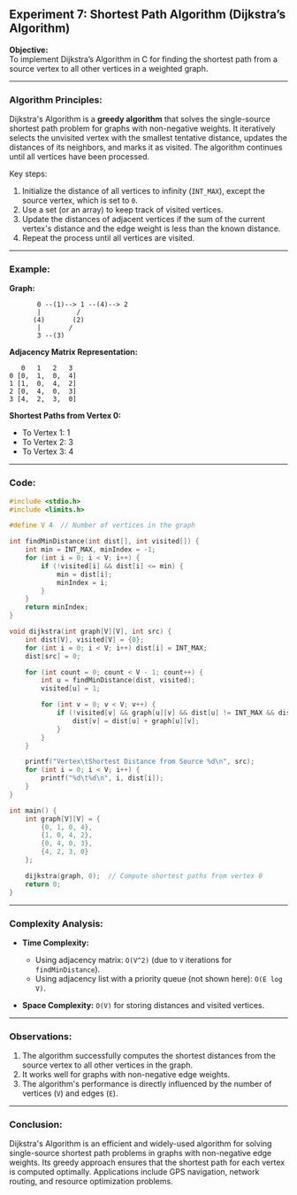 ## Experiment 7: Shortest Path Algorithm (Dijkstra’s Algorithm)

**Objective:**  
To implement Dijkstra’s Algorithm in C for finding the shortest path from a source vertex to all other vertices in a weighted graph.

---

### Algorithm Principles:

Dijkstra's Algorithm is a **greedy algorithm** that solves the single-source shortest path problem for graphs with non-negative weights. It iteratively selects the unvisited vertex with the smallest tentative distance, updates the distances of its neighbors, and marks it as visited. The algorithm continues until all vertices have been processed.

Key steps:
1. Initialize the distance of all vertices to infinity (`INT_MAX`), except the source vertex, which is set to `0`.
2. Use a set (or an array) to keep track of visited vertices.
3. Update the distances of adjacent vertices if the sum of the current vertex's distance and the edge weight is less than the known distance.
4. Repeat the process until all vertices are visited.

---

### Example:

**Graph:**
```
       0 --(1)--> 1 --(4)--> 2
       |         /
      (4)       (2)
       |       /
       3 --(3)
```

**Adjacency Matrix Representation:**
```
   0   1   2   3
0 [0,  1,  0,  4]
1 [1,  0,  4,  2]
2 [0,  4,  0,  3]
3 [4,  2,  3,  0]
```

**Shortest Paths from Vertex 0:**  
- To Vertex 1: 1  
- To Vertex 2: 3  
- To Vertex 3: 4  

---

### Code:

```c
#include <stdio.h>
#include <limits.h>

#define V 4  // Number of vertices in the graph

int findMinDistance(int dist[], int visited[]) {
    int min = INT_MAX, minIndex = -1;
    for (int i = 0; i < V; i++) {
        if (!visited[i] && dist[i] <= min) {
            min = dist[i];
            minIndex = i;
        }
    }
    return minIndex;
}

void dijkstra(int graph[V][V], int src) {
    int dist[V], visited[V] = {0};
    for (int i = 0; i < V; i++) dist[i] = INT_MAX;
    dist[src] = 0;

    for (int count = 0; count < V - 1; count++) {
        int u = findMinDistance(dist, visited);
        visited[u] = 1;

        for (int v = 0; v < V; v++) {
            if (!visited[v] && graph[u][v] && dist[u] != INT_MAX && dist[u] + graph[u][v] < dist[v]) {
                dist[v] = dist[u] + graph[u][v];
            }
        }
    }

    printf("Vertex\tShortest Distance from Source %d\n", src);
    for (int i = 0; i < V; i++) {
        printf("%d\t%d\n", i, dist[i]);
    }
}

int main() {
    int graph[V][V] = {
        {0, 1, 0, 4},
        {1, 0, 4, 2},
        {0, 4, 0, 3},
        {4, 2, 3, 0}
    };

    dijkstra(graph, 0);  // Compute shortest paths from vertex 0
    return 0;
}
```

---

### Complexity Analysis:

- **Time Complexity:**  
  - Using adjacency matrix: `O(V^2)` (due to `V` iterations for `findMinDistance`).
  - Using adjacency list with a priority queue (not shown here): `O(E log V)`.

- **Space Complexity:** `O(V)` for storing distances and visited vertices.

---

### Observations:

1. The algorithm successfully computes the shortest distances from the source vertex to all other vertices in the graph.  
2. It works well for graphs with non-negative edge weights.  
3. The algorithm's performance is directly influenced by the number of vertices (`V`) and edges (`E`).

---

### Conclusion:

Dijkstra's Algorithm is an efficient and widely-used algorithm for solving single-source shortest path problems in graphs with non-negative edge weights. Its greedy approach ensures that the shortest path for each vertex is computed optimally. Applications include GPS navigation, network routing, and resource optimization problems.
